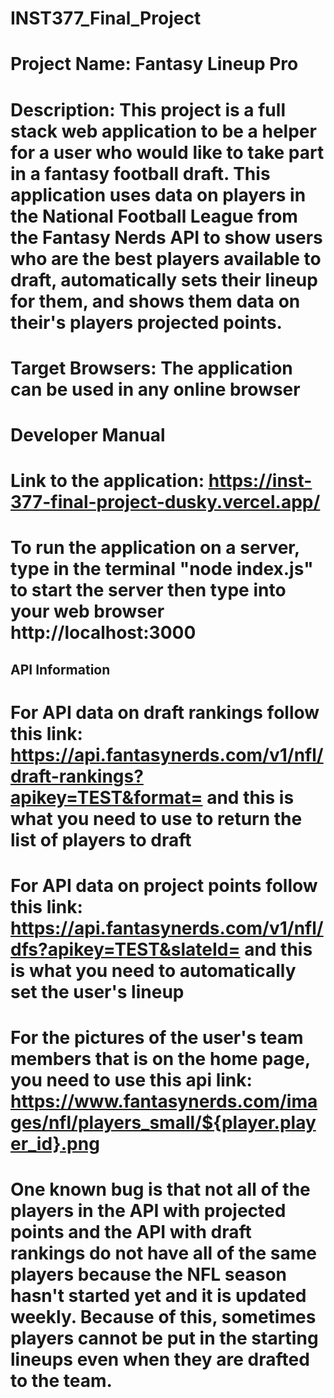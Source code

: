 # INST377_Final_Project

# Project Name: Fantasy Lineup Pro

# Description: This project is a full stack web application to be a helper for a user who would like to take part in a fantasy football draft. This application uses data on players in the National Football League from the Fantasy Nerds API to show users who are the best players available to draft, automatically sets their lineup for them, and shows them data on their's players projected points.

# Target Browsers: The application can be used in any online browser

# Developer Manual

# Link to the application: https://inst-377-final-project-dusky.vercel.app/

# To run the application on a server, type in the terminal "node index.js" to start the server then type into your web browser http://localhost:3000

## API Information
# For API data on draft rankings follow this link: https://api.fantasynerds.com/v1/nfl/draft-rankings?apikey=TEST&format= and this is what you need to use to return the list of players to draft 

# For API data on project points follow this link: https://api.fantasynerds.com/v1/nfl/dfs?apikey=TEST&slateId= and this is what you need to automatically set the user's lineup 

# For the pictures of the user's team members that is on the home page, you need to use this api link: https://www.fantasynerds.com/images/nfl/players_small/${player.player_id}.png

# One known bug is that not all of the players in the API with projected points and the API with draft rankings do not have all of the same players because the NFL season hasn't started yet and it is updated weekly. Because of this, sometimes players cannot be put in the starting lineups even when they are drafted to the team.
